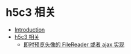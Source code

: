 # h5c3 相关

* [Introduction](README.md)
* [h5c3 相关](README.md)
    * [即时预览头像的 FileReader 或者 ajax 实现](FileReader.md)

